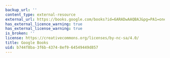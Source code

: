 ```yaml
---
backup_url: ''
content_type: external-resource
external_url: https://books.google.com/books?id=6ARADwAAQBAJ&pg=PA1=onepage#v=onepage&q&f=false
has_external_licence_warning: true
has_external_license_warning: true
is_broken: ''
license: https://creativecommons.org/licenses/by-nc-sa/4.0/
title: Google Books
uid: b744f8ba-3f6b-4374-8ef9-64549449d857
---
```

